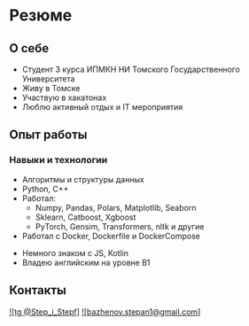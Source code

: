 # Резюме

## О себе

* Студент 3 курса ИПМКН НИ Томского Государственного Университета
* Живу в Томске
* Участвую в хакатонах
* Люблю активный отдых и IT мероприятия

## Опыт работы

### Навыки и технологии
- Алгоритмы и структуры данных
- Python, C++
- Работал:
	- Numpy, Pandas, Polars, Matplotlib, Seaborn
	- Sklearn, Catboost, Xgboost
	- PyTorch, Gensim, Transformers, nltk и другие
- Работал с Docker, Dockerfile и DockerCompose
* Немного знаком с JS, Kotlin
* Владею английским на уровне B1


## Контакты
<a href="https://t.me/Step_i_Step" rel="@Step_i_Step">![tg @Step_i_Stepf]</a>
<a href="mailto:bazhenov.stepan1@gmail.com" rel="bazhenov.stepan1@gmail.com">![bazhenov.stepan1@gmail.com]</a>

